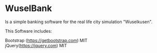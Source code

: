 # WuselBank

Is a simple banking software for the real life city simulation "Wuselkusen". 

This Software includes:

Bootstrap (https://getbootstrap.com)  MIT <br>
jQuery(https://jquery.com)    MIT
